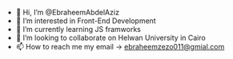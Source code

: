 - 👋 Hi, I’m @EbraheemAbdelAziz
- 👀 I’m interested in Front-End Development
- 🌱 I’m currently learning JS framworks
- 💞️ I’m looking to collaborate on Helwan University in Cairo
- 📫 How to reach me my email -> ebraheemzezo011@gmial.com

<!---
EbraheemAbdelAziz/EbraheemAbdelAziz is a ✨ special ✨ repository because its `README.md` (this file) appears on your GitHub profile.
You can click the Preview link to take a look at your changes.
--->

